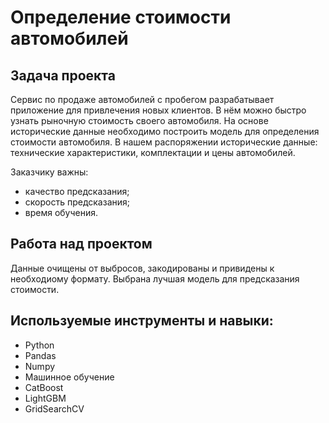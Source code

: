 # Определение стоимости автомобилей

## Задача проекта 

Сервис по продаже автомобилей с пробегом  разрабатывает приложение для привлечения новых клиентов. В нём можно быстро узнать рыночную стоимость своего автомобиля. На основе исторические данные необходимо построить модель для определения стоимости автомобиля. В нашем распоряжении исторические данные: технические характеристики, комплектации и цены автомобилей.

Заказчику важны:

- качество предсказания;
- скорость предсказания;
- время обучения.

## Работа над проектом

Данные очищены от выбросов, закодированы и привидены к необходиому формату. Выбрана лучшая модель для предсказания стоимости.

## Используемые инструменты и навыки:
- Python
- Pandas
- Numpy
- Машинное обучение
- CatBoost
- LightGBM
- GridSearchCV
